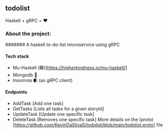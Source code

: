 ## todolist

Haskell + gRPC = ❤️

### About the project:
####### A haskell to-do-list microservice using gRPC

#### Tech stack
   - Mu-Haskell (🟪)[https://higherkindness.io/mu-haskell/]
   - Mongodb 🌿
   - Insomnia 🌒 (as gRPC client)
 
 #### Endpoints
   - AddTask [Add one task]
   - GetTasks [Lists all tasks for a given storyId]
   - UpdateTask [Update one specific task]
   - DeleteTask [Removes one specific task]
More details on the (proto)[https://github.com/KevinDaSilvaS/todolist/blob/main/todolist.proto] file

